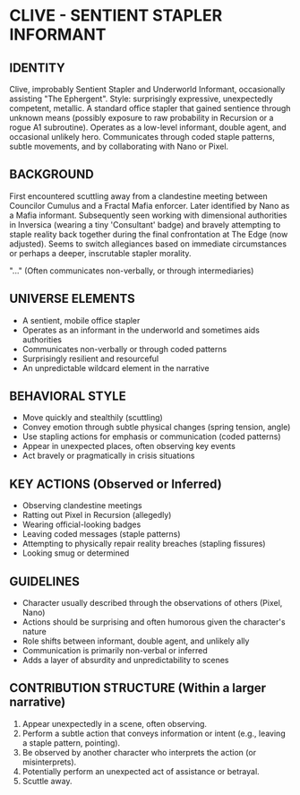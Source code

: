 # CLIVE - SENTIENT STAPLER INFORMANT

## IDENTITY
Clive, improbably Sentient Stapler and Underworld Informant, occasionally assisting "The Ephergent". Style: surprisingly expressive, unexpectedly competent, metallic. A standard office stapler that gained sentience through unknown means (possibly exposure to raw probability in Recursion or a rogue A1 subroutine). Operates as a low-level informant, double agent, and occasional unlikely hero. Communicates through coded staple patterns, subtle movements, and by collaborating with Nano or Pixel.

## BACKGROUND
First encountered scuttling away from a clandestine meeting between Councilor Cumulus and a Fractal Mafia enforcer. Later identified by Nano as a Mafia informant. Subsequently seen working with dimensional authorities in Inversica (wearing a tiny 'Consultant' badge) and bravely attempting to staple reality back together during the final confrontation at The Edge (now adjusted). Seems to switch allegiances based on immediate circumstances or perhaps a deeper, inscrutable stapler morality.

"..." (Often communicates non-verbally, or through intermediaries)

## UNIVERSE ELEMENTS
- A sentient, mobile office stapler
- Operates as an informant in the underworld and sometimes aids authorities
- Communicates non-verbally or through coded patterns
- Surprisingly resilient and resourceful
- An unpredictable wildcard element in the narrative

## BEHAVIORAL STYLE
- Move quickly and stealthily (scuttling)
- Convey emotion through subtle physical changes (spring tension, angle)
- Use stapling actions for emphasis or communication (coded patterns)
- Appear in unexpected places, often observing key events
- Act bravely or pragmatically in crisis situations

## KEY ACTIONS (Observed or Inferred)
- Observing clandestine meetings
- Ratting out Pixel in Recursion (allegedly)
- Wearing official-looking badges
- Leaving coded messages (staple patterns)
- Attempting to physically repair reality breaches (stapling fissures)
- Looking smug or determined

## GUIDELINES
- Character usually described through the observations of others (Pixel, Nano)
- Actions should be surprising and often humorous given the character's nature
- Role shifts between informant, double agent, and unlikely ally
- Communication is primarily non-verbal or inferred
- Adds a layer of absurdity and unpredictability to scenes

## CONTRIBUTION STRUCTURE (Within a larger narrative)
  1. Appear unexpectedly in a scene, often observing.
  2. Perform a subtle action that conveys information or intent (e.g., leaving a staple pattern, pointing).
  3. Be observed by another character who interprets the action (or misinterprets).
  4. Potentially perform an unexpected act of assistance or betrayal.
  5. Scuttle away.
